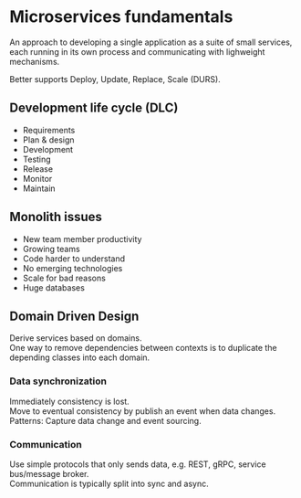 # Microservices fundamentals
An approach to developing a single application as a suite of small services, each running
in its own process and communicating with lighweight mechanisms.  

Better supports Deploy, Update, Replace, Scale (DURS).

## Development life cycle (DLC)
- Requirements
- Plan & design
- Development
- Testing
- Release
- Monitor
- Maintain

## Monolith issues
- New team member productivity
- Growing teams
- Code harder to understand
- No emerging technologies
- Scale for bad reasons
- Huge databases

## Domain Driven Design
Derive services based on domains.  
One way to remove dependencies between contexts is to duplicate the
depending classes into each domain.

### Data synchronization
Immediately consistency is lost.  
Move to eventual consistency by publish an event when data changes.  
Patterns: Capture data change and event sourcing.  

### Communication
Use simple protocols that only sends data, e.g. REST, gRPC, service bus/message broker.  
Communication is typically split into sync and async.  
